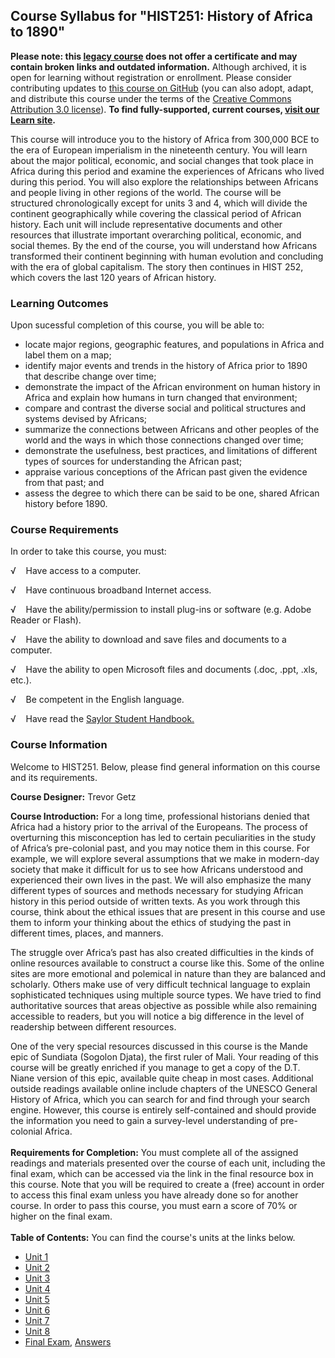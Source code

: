 Course Syllabus for "HIST251: History of Africa to 1890"
--------------------------------------------------------

**Please note: this [legacy course](https://sayloracademy.zendesk.com/hc/en-us/articles/206089967) does not offer a certificate and may contain 
broken links and outdated information.** Although archived, it is open 
for learning without registration or enrollment. Please consider contributing 
updates to [this course on GitHub](https://github.com/saylordotorg/course_hist251) 
(you can also adopt, adapt, and distribute this course under the terms of 
the [Creative Commons Attribution 3.0 license](http://creativecommons.org/licenses/by/3.0/)). **To find fully-supported, current courses, [visit our 
Learn site](https://learn.saylor.org).**

This course will introduce you to the history of Africa from 300,000 BCE
to the era of European imperialism in the nineteenth century. You will
learn about the major political, economic, and social changes that took
place in Africa during this period and examine the experiences of
Africans who lived during this period. You will also explore the
relationships between Africans and people living in other regions of the
world. The course will be structured chronologically except for units 3
and 4, which will divide the continent geographically while covering the
classical period of African history. Each unit will include
representative documents and other resources that illustrate important
overarching political, economic, and social themes. By the end of the
course, you will understand how Africans transformed their continent
beginning with human evolution and concluding with the era of global
capitalism. The story then continues in HIST 252, which covers the last
120 years of African history.

### Learning Outcomes

Upon sucessful completion of this course, you will be able to:  

-   locate major regions, geographic features, and populations in Africa
    and label them on a map;
-   identify major events and trends in the history of Africa prior to
    1890 that describe change over time;
-   demonstrate the impact of the African environment on human history
    in Africa and explain how humans in turn changed that environment;
-   compare and contrast the diverse social and political structures and
    systems devised by Africans;
-   summarize the connections between Africans and other peoples of the
    world and the ways in which those connections changed over time;
-   demonstrate the usefulness, best practices, and limitations of
    different types of sources for understanding the African past;
-   appraise various conceptions of the African past given the evidence
    from that past; and
-   assess the degree to which there can be said to be one, shared
    African history before 1890.

### Course Requirements

In order to take this course, you must:  
  
 √    Have access to a computer.  
  
 √    Have continuous broadband Internet access.  
  
 √    Have the ability/permission to install plug-ins or software (e.g.
Adobe Reader or Flash).  
  
 √    Have the ability to download and save files and documents to a
computer.  
  
 √    Have the ability to open Microsoft files and documents (.doc,
.ppt, .xls, etc.).  
  
 √    Be competent in the English language.  
  
 √    Have read the [Saylor Student
Handbook.](https://resources.saylor.org/wwwresources/archived/site/wp-content/uploads/2012/05/Saylor-StudentHandbook.pdf)

### Course Information

Welcome to HIST251. Below, please find general information on this
course and its requirements.  
  
 **Course Designer:** Trevor Getz  
  
 **Course Introduction:** For a long time, professional historians
denied that Africa had a history prior to the arrival of the Europeans.
The process of overturning this misconception has led to certain
peculiarities in the study of Africa’s pre-colonial past, and you may
notice them in this course. For example, we will explore several
assumptions that we make in modern-day society that make it difficult
for us to see how Africans understood and experienced their own lives in
the past. We will also emphasize the many different types of sources and
methods necessary for studying African history in this period outside of
written texts. As you work through this course, think about the ethical
issues that are present in this course and use them to inform your
thinking about the ethics of studying the past in different times,
places, and manners.  
  
 The struggle over Africa’s past has also created difficulties in the
kinds of online resources available to construct a course like this.
Some of the online sites are more emotional and polemical in nature than
they are balanced and scholarly. Others make use of very difficult
technical language to explain sophisticated techniques using multiple
source types. We have tried to find authoritative sources that areas
objective as possible while also remaining accessible to readers, but
you will notice a big difference in the level of readership between
different resources.  
  
 One of the very special resources discussed in this course is the Mande
epic of Sundiata (Sogolon Djata), the first ruler of Mali. Your reading
of this course will be greatly enriched if you manage to get a copy of
the D.T. Niane version of this epic, available quite cheap in most
cases. Additional outside readings available online include chapters of
the UNESCO General History of Africa, which you can search for and find
through your search engine. However, this course is entirely
self-contained and should provide the information you need to gain a
survey-level understanding of pre-colonial Africa.  
    
 **Requirements for Completion:** You must complete all of the assigned
readings and materials presented over the course of each unit, including
the final exam, which can be accessed via the link in the final resource
box in this course. Note that you will be required to create a (free)
account in order to access this final exam unless you have already done
so for another course. In order to pass this course, you must earn a
score of 70% or higher on the final exam.  
    
**Table of Contents:** You can find the course's units at the links below.

- [Unit 1](https://legacy.saylor.org/hist251/Unit01/)
- [Unit 2](https://legacy.saylor.org/hist251/Unit02/)
- [Unit 3](https://legacy.saylor.org/hist251/Unit03/)
- [Unit 4](https://legacy.saylor.org/hist251/Unit04/)
- [Unit 5](https://legacy.saylor.org/hist251/Unit05/)
- [Unit 6](https://legacy.saylor.org/hist251/Unit06/)
- [Unit 7](https://legacy.saylor.org/hist251/Unit07/)
- [Unit 8](https://legacy.saylor.org/hist251/Unit08/)
- [Final Exam](http://saylordotorg.github.io/LegacyExams/HIST/HIST251/HIST251-FinalExam.html), [Answers](http://saylordotorg.github.io/LegacyExams/HIST/HIST251/HIST251-FinalExam-Answers.html)
